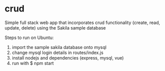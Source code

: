 # crud
Simple full stack web app that incorporates crud functionality (create, read, update, delete) using the Sakila sample database

Steps to run on Ubuntu:
1. import the sample sakila database onto mysql
2. change mysql login details in routes/index.js
3. install nodejs and dependencies (express, mysql, vue)
4. run with $ npm start
